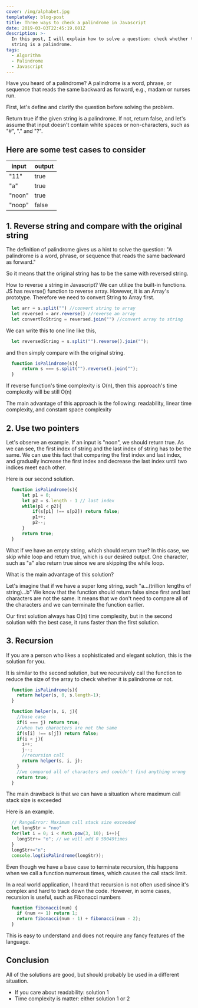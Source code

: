 ```yaml
---
cover: /img/alphabet.jpg
templateKey: blog-post
title: Three ways to check a palindrome in Javascript
date: 2019-03-03T22:45:19.601Z
description: >-
  In this post, I will explain how to solve a question: check whether the given
  string is a palindrome.
tags:
  - Algorithm
  - Palindrome
  - Javascript
---
```

Have you heard of a palindrome? A palindrome is a word, phrase, or sequence that reads the same backward as forward, e.g., madam or nurses run.

First, let's define and clarify the question before solving the problem.

Return true if the given string is a palindrome. If not, return false, and let's assume that input doesn't contain white spaces or non-characters, such as "#", "." and "?".

## Here are some test cases to consider

| input  | output |
| ------ | ------ |
| "11"   | true   |
| "a"    | true   |
| "noon" | true   |
| "noop" | false  |

## 1. Reverse string and compare with the original string

The definition of palindrome gives us a hint to solve the question: "A palindrome is a word, phrase, or sequence that reads the same backward as forward."

So it means that the original string has to be the same with reversed string.

How to reverse a string in Javascript? We can utilize the built-in functions. JS has reverse() function to reverse array. However, it is an Array's prototype. Therefore we need to convert String to Array first.

```javascript
  let arr = s.split("") //convert string to array
  let reversed = arr.reverse() //reverse an array
  let convertToString = reversed.join("") //convert array to string
```

We can write this to one line like this,

```javascript
  let reversedString = s.split("").reverse().join("");
```

and then simply compare with the original string.

```javascript
  function isPalindrome(s){
      return s === s.split("").reverse().join("");
  }
```

If reverse function's time complexity is O(n), then this approach's time complexity will be still O(n)

The main advantage of this approach is the following:  readability, linear time complexity, and constant space complexity

## 2. Use two pointers

Let's observe an example. If an input is "noon", we should return true. As we can see, the first index of string and the last index of string has to be the same. We can use this fact that comparing the first index and last index, and gradually increase the first index and decrease the last index until two indices meet each other.

Here is our second solution.

```javascript
  function isPalindrome(s){
      let p1 = 0;
      let p2 = s.length - 1 // last index
      while(p1 < p2){
          if(s[p1] !== s[p2]) return false;
          p1++;
          p2--;
      }
      return true;
  }
```

What if we have an empty string, which should return true? In this case, we skip while loop and return true, which is our desired output. One character, such as "a" also return true since we are skipping the while loop.

What is the main advantage of this solution?

Let's imagine that if we have a super long string, such "a...(trillion lengths of string)...b" We know that the function should return false since first and last characters are not the same. It means that we don't need to compare all of the characters and we can terminate the function earlier.

Our first solution always has O(n) time complexity, but in the second solution with the best case, it runs faster than the first solution.

## 3. Recursion

If you are a person who likes a sophisticated and elegant solution, this is the solution for you.

It is similar to the second solution, but we recursively call the function to reduce the size of the array to check whether it is palindrome or not.

```javascript
  function isPalindrome(s){
    return helper(s, 0, s.length-1);
  }

  function helper(s, i, j){
    //base case
    if(i === j) return true;
    //when two characters are not the same
    if(s[i] !== s[j]) return false;
    if(i < j){
      i++;
      j--;
      //recursion call
      return helper(s, i, j);
    }
    //we compared all of characters and couldn't find anything wrong
    return true;
  }
```

The main drawback is that we can have a situation where maximum call stack size is exceeded

Here is an example.

```javascript
  // RangeError: Maximum call stack size exceeded
  let longStr = "noo"
  for(let i = 0; i < Math.pow(3, 10); i++){
    longStr+= "o"; // we will add 0 59049times
  }
  longStr+="n";
  console.log(isPalindrome(longStr));
```

Even though we have a base case to terminate recursion, this happens when we call a function numerous times, which causes the call stack limit.

In a real world application, I heard that recursion is not often used since it's complex and hard to track down the code. However, in some cases, recursion is useful, such as Fibonacci numbers

```javascript
  function fibonacci(num) {
    if (num <= 1) return 1;
    return fibonacci(num - 1) + fibonacci(num - 2);
  }
```

This is easy to understand and does not require any fancy features of the language.

## Conclusion

All of the solutions are good, but should probably be used in a different situation.

* If you care about readability: solution 1
* Time complexity is matter: either solution 1 or 2
